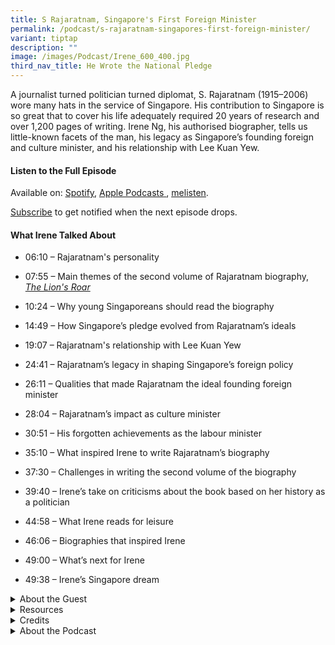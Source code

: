 ```yaml
---
title: S Rajaratnam, Singapore's First Foreign Minister
permalink: /podcast/s-rajaratnam-singapores-first-foreign-minister/
variant: tiptap
description: ""
image: /images/Podcast/Irene_600_400.jpg
third_nav_title: He Wrote the National Pledge
---
```

<p>A journalist turned politician turned diplomat, S. Rajaratnam (1915–2006)
wore many hats in the service of Singapore. His contribution to Singapore
is so great that to cover his life adequately required 20 years of research
and over 1,200 pages of writing.&nbsp;Irene&nbsp;Ng, his authorised biographer,
tells us little-known facets of the man, his legacy as Singapore’s founding
foreign and culture minister, and his relationship with Lee Kuan Yew.</p>
<p></p>
<h4><strong>Listen to the Full Episode</strong></h4>
<p>Available on: <a href="https://open.spotify.com/show/66PYiIthr1KqQhJ82XH4DN" rel="noopener nofollow" target="_blank"><u>Spotify</u></a>,
<a href="https://podcasts.apple.com/us/podcast/biblioasia/id1688142751" rel="noopener nofollow" target="_blank"><u>Apple Podcasts</u>
</a>, <a href="https://www.melisten.sg/podcast/playlist/BiblioAsia+-2115156" rel="noopener nofollow" target="_blank"><u>melisten</u></a>.</p>
<p><a href="https://open.spotify.com/show/66PYiIthr1KqQhJ82XH4DN" rel="noopener noreferrer nofollow" target="_blank"><u>Subscribe</u></a> to
get notified when the next episode drops.</p>
<p></p>
<h4><strong>What Irene Talked About</strong></h4>
<ul data-tight="true" class="tight">
<li>
<p>06:10 – Rajaratnam's personality</p>
</li>
<li>
<p>07:55 – Main themes of the second volume of Rajaratnam biography, <em><a href="https://eservice.nlb.gov.sg/redir/itemdetails?bid=300059306" rel="noopener nofollow" target="_blank">The Lion's Roar</a></em>
</p>
</li>
<li>
<p>10:24 – Why young Singaporeans should read the biography</p>
</li>
<li>
<p>14:49 – How Singapore’s pledge evolved from Rajaratnam’s ideals</p>
</li>
<li>
<p>19:07 – Rajaratnam's relationship with Lee Kuan Yew</p>
</li>
<li>
<p>24:41 – Rajaratnam’s legacy in shaping Singapore’s foreign policy</p>
</li>
<li>
<p>26:11 – Qualities that made Rajaratnam the ideal founding foreign minister</p>
</li>
<li>
<p>28:04 – Rajaratnam’s impact as culture minister</p>
</li>
<li>
<p>30:51 – His forgotten achievements as the labour minister</p>
</li>
<li>
<p>35:10 – What inspired Irene to write Rajaratnam’s biography</p>
</li>
<li>
<p>37:30 – Challenges in writing the second volume of the biography</p>
</li>
<li>
<p>39:40 – Irene’s take on criticisms about the book based on her history
as a politician</p>
</li>
<li>
<p>44:58 – What Irene reads for leisure</p>
</li>
<li>
<p>46:06 – Biographies that inspired Irene</p>
</li>
<li>
<p>49:00 – What’s next for Irene</p>
</li>
<li>
<p>49:38 – Irene’s Singapore dream</p>
</li>
</ul>
<p></p>
<div data-type="detailGroup" class="isomer-accordion isomer-accordion-white">
<details class="isomer-details">
<summary>About the Guest</summary>
<div data-type="detailsContent" class="isomer-details-content">
<p></p>
<p>Irene Ng&nbsp;is the authorised biographer of S. Rajaratnam and writer-in-residence
at the Institute of ISEAS–Yusof Ishak Institute. She was formerly an award-winning
senior political correspondent and a Member of Parliament in Singapore.</p>
<p></p>
</div>
</details>
<details class="isomer-details">
<summary>Resources</summary>
<div data-type="detailsContent" class="isomer-details-content">
<p></p>
<p>Irene Ng, <em><a href="https://eservice.nlb.gov.sg/redir/itemdetails?bid=300059306" rel="noopener nofollow" target="_blank">The Lion's Roar</a></em>,
vol. 2 of<em> S. Rajaratnam, The Authorised Biography</em> (Singapore: ISEAS–Yusof
Ishak Institute, 2024).</p>
<p></p>
<p>Irene Ng, <em><a href="https://eservice.nlb.gov.sg/redir/itemdetails?bid=300055076" rel="noopener nofollow" target="_blank">The Singapore Lion</a></em>,
vol. 1 of <em>S. Rajaratnam, The Authorised Biography</em> (Singapore: ISEAS–Yusof
Ishak Institute, 2024).</p>
<p></p>
<p>Irene Ng, “<a href="https://biblioasia.nlb.gov.sg/vol-20/issue-3/oct-dec-2024/rajaratnam-biography-lions-roar/" rel="noopener nofollow" target="_blank">S. Rajaratnam: The Lion’s Roar</a>,” <em>BiblioAsia </em>20,
no. 3 (October–December 2024).</p>
<p></p>
<p>Irene Ng, “<a href="https://biblioasia.nlb.gov.sg/vol-15/issue-1/apr-jun-2019/s-rajaratnam/" rel="noopener nofollow" target="_blank">Researching S. Rajaratnam</a>,” <em>BiblioAsia </em>15,
no. 1 (April–June 2019).</p>
</div>
</details>
<details class="isomer-details">
<summary>Credits</summary>
<div data-type="detailsContent" class="isomer-details-content">
<p></p>
<p>This episode of BiblioAsia+ was hosted by Jimmy Yap and produced by Soh
Gek Han. Sound engineering was done by Doppler Soundlab. The background
music "Di Tanjong Katong" was composed by Osman Ahmad and performed by&nbsp;
<a href="https://www.youtube.com/watch?v=uA2v7ka5TAI" rel="noopener noreferrer" target="_blank"><u>Chords Haven</u>
</a>. Special thanks to Irene for coming on the show.</p>
</div>
</details>
<details class="isomer-details">
<summary>About the Podcast</summary>
<div data-type="detailsContent" class="isomer-details-content">
<p></p>
<p>BiblioAsia+ is a podcast about Singapore history by the National Library
of Singapore.</p>
</div>
</details>
</div>
<p></p>